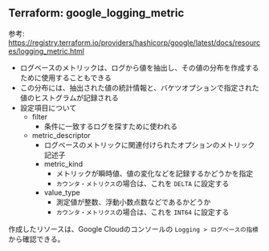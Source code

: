 ## Terraform: google_logging_metric

参考: https://registry.terraform.io/providers/hashicorp/google/latest/docs/resources/logging_metric.html

- ログベースのメトリックは、ログから値を抽出し、その値の分布を作成するために使用することもできる
- この分布には、抽出された値の統計情報と、バケツオプションで指定された値のヒストグラムが記録される
- 設定項目について
  - filter
    - 条件に一致するログを探すために使われる
  - metric_descriptor
    - ログベースのメトリックに関連付けられたオプションのメトリック記述子
    - metric_kind
      - メトリックが瞬時値、値の変化などを記録するかどうかを指定
      - `カウンタ・メトリクス`の場合は、これを `DELTA` に設定する
    - value_type
      - 測定値が整数、浮動小数点数などであるかどうか
      - `カウンタ・メトリクス`の場合は、これを `INT64` に設定する
      
作成したリソースは、Google Cloudのコンソールの `Logging > ログベースの指標`から確認できる。
